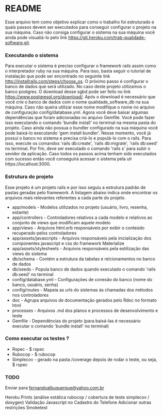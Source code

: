 # README

Esse arquivo tem como objetivo explicar como o trabalho foi estruturado e quais passos devem ser executados para conseguir configurar o projeto na sua máquina. Caso não consiga configurar o sistema na sua máquina você ainda pode visualiá-lo pelo link https://git.heroku.com/trab-qualidade-software.git.

### Executando o sistema

Para executar o sistema é preciso configurar o framework rails assim como o interpretador ruby na sua máquina. Para isso, basta seguir o tutorial de instalação que pode ser encontrado no seguinte link http://installrails.com/steps/choose_os. O próximo passo é configurar o banco de dados que será utilizado. No caso deste projeto utilizamos o banco postgres. O download desse sgbd pode ser feito no link https://www.postgresql.org/download/. Após o download é necessário que você crie o banco de dados com o nome qualidade_software_db na sua máquina. Caso não queira utilizar esse nome modifique o nome no arquivo de configuração config/database.yml. Agora você deve baixar algumas dependências que foram adicionadas no arquivo Gemfile. Você pode fazer isso executando o comando 'bundle install' no terminal na mesma pasta do projeto. Caso ainda não possua o bundler configurado na sua máquina você pode baixá-lo executando 'gem install bundler'. Nesse momento, você já possui o banco no sistema e precisa criá-lo e populá-lo com o rails. Para isso, execute os comandos 'rails db:create', 'rails db:migrate', 'rails db:seed' no terminal. Por fim, deve ser executado o comando 'rails s' para subir o sevidor da aplicação. Caso todos os passos acima tenham sido executados com sucesso então você conseguirá acessar o sistema pela ulr https://localhost:3000.

### Estrutura do projeto

Esse projeto é um projeto rails e por isso seguiu a estrutura padrão de pastas geradas pelo framework. A listagem abaixo indica onde encontrar os arquivos mais relevantes referentes a cada parte do projeto.

* app/models - Modelos utilizados no projeto (usuário, livro, resenha, estante)
* app/controllers - Controladores relativos a cada modelo e relativos ao conjunto de views que modificam aquele modelo
* app/views - Arquivos html.erb responsáveis por exibir o conteúdo recuperado pelos controladores
* app/assets/javascripts - Arquivos responsáveis pela inicialização dos componentes javascript e css do framework Materialize
* app/assets/stylesheets - Arquivos responsáveis pela estilização das views do sistema
* db/schema - Contém a estrutura da tabelas e relcionamentos no banco de dados
* db/seeds - Popula banco de dados quando executado o comando 'rails db:seed' no terminal
* config/database.yml - Configurações de conexão do banco (nome do banco, usuário, senha)
* config/routes - Mapeia as urls do sistemas às chamadas dos métodos nos controladores
* doc - Agrupa arquivos de documentação gerados pelo Rdoc no formato html
* processes - Arquivos .md dos planos e processos de desenvolvimento e teste
* Gemfile - Dependências do projeto (para baixá-las é necessário executar o comando 'bundle install' no terminal)

### Como executar os testes ?

* Rspec - $ rspec
* Rubocop - $ rubocop
* Simplecov - gerado na pasta /coverage depois de rodar o teste, ou seja, $ rspec

### TODO

Enviar para fernandoalbuquerque@yahoo.com.br

Heroku
Prints (análise estática rubocop / cobertura de teste simplecov / doxygen)
Validação Javascript no Cadastro do Telefone
Adicionar outras restrições
Smoketest
